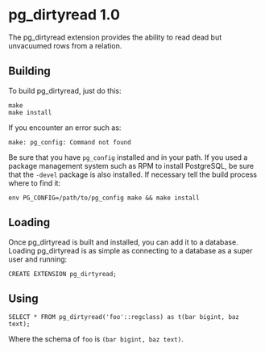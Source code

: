 pg_dirtyread 1.0
================

The pg_dirtyread extension provides the ability to read dead but unvacuumed
rows from a relation.

Building
--------

To build pg_dirtyread, just do this:

    make
    make install

If you encounter an error such as:

    make: pg_config: Command not found

Be sure that you have `pg_config` installed and in your path. If you used a
package management system such as RPM to install PostgreSQL, be sure that the
`-devel` package is also installed. If necessary tell the build process where
to find it:

    env PG_CONFIG=/path/to/pg_config make && make install

Loading
-------

Once pg_dirtyread is built and installed, you can add it to a database. Loading
pg_dirtyread is as simple as connecting to a database as a super user and
running:

    CREATE EXTENSION pg_dirtyread;

Using
-----

    SELECT * FROM pg_dirtyread('foo'::regclass) as t(bar bigint, baz text);

Where the schema of `foo` is `(bar bigint, baz text)`.
